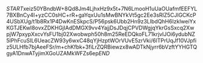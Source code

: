 $START$xeiz50YBndbW+8Qd8Jm4LjhxHz9x5t+7N6LmooH1uUaOUafmfEEFYL7BXBnCy4I+yzCC0sHC+rR+gaYqxUu1sMwBNYkVt5gc2Ee3sRlZ5CJlGCKcP4USbXUg/t1b8Rx1P4DwKnESkpcS/P56psk6Ubb2Hn9z3LIbdQhH6IzklweiYxKGTJEKwI8ovxZDKHGjIAdDMGX9vv4YajjDsJDqjCPVDWgjqYkrGsSxcq2XwpjW7pxypXxcvYsFU1bj02Xwobwph50h8m25ReEDQkoFL71krjvlJOi6ydubNZ5lPhFcuSIL6UeacZW93y6wxC48qYjHzptWOrVUvE5zrVki/6lTPrUqJf10VJpfiz5ULHfb7bjAeeFSr/m+chKfbk+3fiLrZQRBiewzx8wADTkNjyrr6bVzftYYHGTQgyA1DnwATyjimXGoUZAMkWFZs6ep$END$